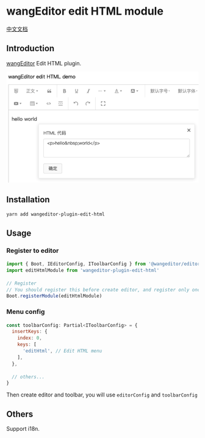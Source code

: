 # wangEditor edit HTML module

[中文文档](./README.md)

## Introduction

[wangEditor](https://www.wangeditor.com/en/) Edit HTML plugin.

![](./_img/demo.png)

## Installation

```shell
yarn add wangeditor-plugin-edit-html
```

## Usage

### Register to editor


```js
import { Boot, IEditorConfig, IToolbarConfig } from '@wangeditor/editor'
import editHtmlModule from 'wangeditor-plugin-edit-html'

// Register
// You should register this before create editor, and register only once (not repeatedly).
Boot.registerModule(editHtmlModule)
```

### Menu config

```js
const toolbarConfig: Partial<IToolbarConfig> = {
  insertKeys: {
    index: 0,
    keys: [
      'editHtml', // Edit HTML menu
    ],
  },

  // others...
}
```

Then create editor and toolbar, you will use `editorConfig` and `toolbarConfig`

## Others

Support i18n.
